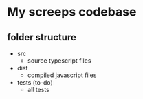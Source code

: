 # My screeps codebase

## folder structure

* src
  * source typescript files
* dist
  * compiled javascript files
* tests (to-do)
  * all tests
